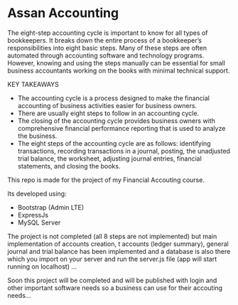 # Assan Accounting

The eight-step accounting cycle is important to know for all types of bookkeepers. It breaks down the entire process of a bookkeeper’s responsibilities into eight basic steps. Many of these steps are often automated through accounting software and technology programs. However, knowing and using the steps manually can be essential for small business accountants working on the books with minimal technical support.

KEY TAKEAWAYS
- The accounting cycle is a process designed to make the financial accounting of business activities easier for business owners.
- There are usually eight steps to follow in an accounting cycle.
- The closing of the accounting cycle provides business owners with comprehensive financial performance reporting that is used to analyze the business.
- The eight steps of the accounting cycle are as follows: identifying transactions, recording transactions in a journal, posting, the unadjusted trial balance, the worksheet, adjusting journal entries, financial statements, and closing the books.

This repo is made for the project of my Financial Accouting course.

Its developed using:
- Bootstrap (Admin LTE)
- ExpressJs
- MySQL Server

The project is not completed (all 8 steps are not implemented) but main implementation of accounts creation, t accounts (ledger summary), general journal and trial balance has been implemented and a database is also there which you import on your server and run the server.js file (app will start running on localhost) ...

Soon this project will be completed and will be published with login and other important software needs so a business can use for their accouting needs...
